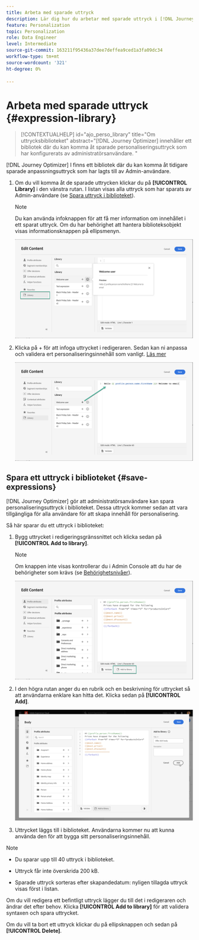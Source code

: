 ```yaml
---
title: Arbeta med sparade uttryck
description: Lär dig hur du arbetar med sparade uttryck i [!DNL Journey Optimizer] bibliotek.
feature: Personalization
topic: Personalization
role: Data Engineer
level: Intermediate
source-git-commit: 163211f95436a37dee7deffea9ced1a3fa09dc34
workflow-type: tm+mt
source-wordcount: '321'
ht-degree: 0%

---
```


# Arbeta med sparade uttryck {#expression-library}

>[!CONTEXTUALHELP]
>id="ajo_perso_library"
>title="Om uttrycksbiblioteket"
>abstract="[!DNL Journey Optimizer] innehåller ett bibliotek där du kan komma åt sparade personaliseringsuttryck som har konfigurerats av administratörsanvändare. "

[!DNL Journey Optimizer] I finns ett bibliotek där du kan komma åt tidigare sparade anpassningsuttryck som har lagts till av Admin-användare.

1. Om du vill komma åt de sparade uttrycken klickar du på **[!UICONTROL Library]** i den vänstra rutan. I listan visas alla uttryck som har sparats av Admin-användare (se [Spara uttryck i biblioteket](#save-expressions)).

   >[!NOTE]
   >
   >Du kan använda infoknappen för att få mer information om innehållet i ett sparat uttryck. Om du har behörighet att hantera biblioteksobjekt visas informationsknappen på ellipsmenyn.

   ![](assets/library-list.png)

1. Klicka på + för att infoga uttrycket i redigeraren. Sedan kan ni anpassa och validera ert personaliseringsinnehåll som vanligt. [Läs mer](../personalization/personalization-build-expressions.md)

   ![](assets/library-add.png)

## Spara ett uttryck i biblioteket {#save-expressions}

[!DNL Journey Optimizer] gör att administratörsanvändare kan spara personaliseringsuttryck i biblioteket. Dessa uttryck kommer sedan att vara tillgängliga för alla användare för att skapa innehåll för personalisering.

Så här sparar du ett uttryck i biblioteket:

1. Bygg uttrycket i redigeringsgränssnittet och klicka sedan på **[!UICONTROL Add to library]**.

   >[!NOTE]
   >
   >Om knappen inte visas kontrollerar du i Admin Console att du har de behörigheter som krävs (se [Behörighetsnivåer](../administration/high-low-permissions.md)).

   ![](assets/library-save.png)

1. I den högra rutan anger du en rubrik och en beskrivning för uttrycket så att användarna enklare kan hitta det. Klicka sedan på **[!UICONTROL Add]**.

   ![](assets/add-expression.png)

1. Uttrycket läggs till i biblioteket. Användarna kommer nu att kunna använda den för att bygga sitt personaliseringsinnehåll.


>[!NOTE]
>
>* Du sparar upp till 40 uttryck i biblioteket.
>
>* Uttryck får inte överskrida 200 kB.
>
>* Sparade uttryck sorteras efter skapandedatum: nyligen tillagda uttryck visas först i listan.



Om du vill redigera ett befintligt uttryck lägger du till det i redigeraren och ändrar det efter behov. Klicka **[!UICONTROL Add to library]** för att validera syntaxen och spara uttrycket.

Om du vill ta bort ett uttryck klickar du på ellipsknappen och sedan på **[!UICONTROL Delete]**.
